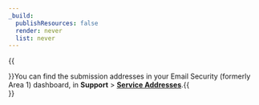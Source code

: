 ```yaml
---
_build:
  publishResources: false
  render: never
  list: never
---
```


{{<Aside type="note">}}You can find the submission addresses in your Email Security (formerly Area 1) dashboard, in **Support** > [**Service Addresses**](https://horizon.area1security.com/support/service-addresses).{{</Aside>}}